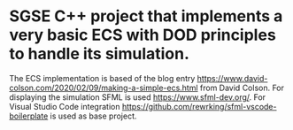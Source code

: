 # SGSE C++ project that implements a very basic ECS with DOD principles to handle its simulation.

The ECS implementation is based of the blog entry https://www.david-colson.com/2020/02/09/making-a-simple-ecs.html from David Colson.
For displaying the simulation SFML is used https://www.sfml-dev.org/.
For Visual Studio Code integration https://github.com/rewrking/sfml-vscode-boilerplate is used as base project.
